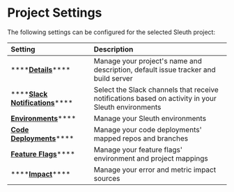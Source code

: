 # Project Settings

The following settings can be configured for the selected Sleuth project: 

| Setting | Description |
| :--- | :--- |
| \*\*\*\*[**Details**](details.md)\*\*\*\* | Manage your project's name and description, default issue tracker and build server |
| \*\*\*\*[**Slack Notifications**](slack-notifications.md)\*\*\*\* | Select the Slack channels that receive notifications based on activity in your Sleuth environments |
| [**Environments**](environments.md)\*\*\*\* | Manage your Sleuth environments |
| [**Code Deployments**](code-deployments.md)\*\*\*\* | Manage your code deployments' mapped repos and branches |
| [**Feature Flags**](feature-flags.md)\*\*\*\* | Manage your feature flags' environment and project mappings |
| \*\*\*\*[**Impact**](impact.md)\*\*\*\* | Manage your error and metric impact sources |

